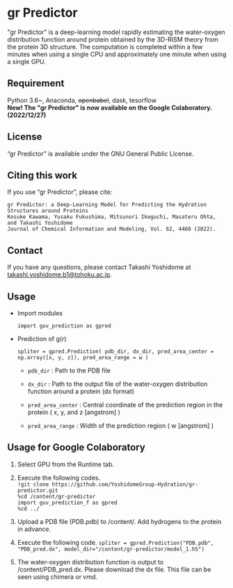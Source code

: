 gr Predictor 
====

"gr Predictor" is a deep-learning model rapidly estimating the water-oxygen distribution function around protein obtained by the 3D-RISM theory from the protein 3D structure. The computation is completed within a few minutes when using a single CPU and approximately one minute when using a single GPU.

## Requirement
Python 3.6~, Anaconda, ~~openbabel~~, dask, tesorflow  
**New! The "gr Predictor" is now available on the Google Colaboratory. (2022/12/27)**

## License
“gr Predictor” is available under the GNU General Public License.

## Citing this work
If you use “gr Predictor”, please cite:

```
gr Predictor: a Deep-Learning Model for Predicting the Hydration Structures around Proteins 
Kosuke Kawama, Yusaku Fukushima, Mitsunori Ikeguchi, Masateru Ohta, and Takashi Yoshidome
Journal of Chemical Information and Modeling, Vol. 62, 4460 (2022).
```
## Contact
If you have any questions, please contact Takashi Yoshidome at takashi.yoshidome.b1@tohoku.ac.jp.

## Usage

* Import modules

  `import guv_prediction as gpred`
  
* Prediction of g(r)

  `spliter = gpred.Prediction( pdb_dir, dx_dir, pred_area_center = np.array([x, y, z]), pred_area_range = w )`

  * `pdb_dir` : Path to the PDB file      
  
  * `dx_dir` : Path to the output file of the water-oxygen distribution function around a protein (dx format)
  
  * `pred_area_center` : Central coordinate of the prediction region in the protein ( x, y, and z [angstrom] ) 

  * `pred_area_range` : Width of the prediction region ( w [angstrom] )    

## Usage for Google Colaboratory
1. Select GPU from the Runtime tab.

2. Execute the following codes.  
	`!git clone https://github.com/YoshidomeGroup-Hydration/gr-predictor.git`  
	`%cd /content/gr-predictor`  
	`import guv_prediction_f as gpred`  
	`%cd ../`

3. Upload a PDB file (PDB.pdb) to /content/. Add hydrogens to the protein in advance.
	
4. Execute the following code. 
	`spliter = gpred.Prediction("PDB.pdb", "PDB_pred.dx", model_dir="/content/gr-predictor/model_1.h5")`

5. The water-oxygen distribution function is output to /content/PDB_pred.dx. Please download the dx file. This file can be seen using chimera or vmd.
